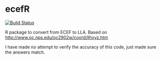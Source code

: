# ecefR

[![Build Status](https://travis-ci.org/justinmooney/ecefR.svg?branch=master)](https://travis-ci.org/justinmooney/ecefR)

R package to convert from ECEF to LLA. 
Based on http://www.oc.nps.edu/oc2902w/coord/llhxyz.htm

I have made no attempt to verify the accuracy of this code, just made sure the answers match.